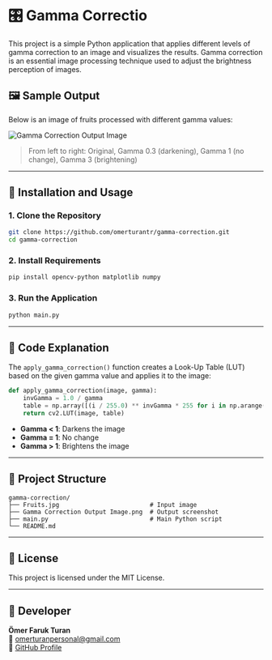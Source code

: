 # 🎛️ Gamma Correctio

This project is a simple Python application that applies different levels of gamma correction to an image and visualizes the results. Gamma correction is an essential image processing technique used to adjust the brightness perception of images.

## 🖼️ Sample Output

Below is an image of fruits processed with different gamma values:

![Gamma Correction Output Image](https://github.com/user-attachments/assets/e89ee6db-4602-4b88-a857-777ba0fb572a)

> From left to right: Original, Gamma 0.3 (darkening), Gamma 1 (no change), Gamma 3 (brightening)

---


## 🔧 Installation and Usage

### 1. Clone the Repository

```bash
git clone https://github.com/omerturantr/gamma-correction.git
cd gamma-correction
```

### 2. Install Requirements

```bash
pip install opencv-python matplotlib numpy
```

### 3. Run the Application

```bash
python main.py
```

---

## 🧠 Code Explanation

The `apply_gamma_correction()` function creates a Look-Up Table (LUT) based on the given gamma value and applies it to the image:

```python
def apply_gamma_correction(image, gamma):
    invGamma = 1.0 / gamma
    table = np.array([(i / 255.0) ** invGamma * 255 for i in np.arange(256)]).astype("uint8")
    return cv2.LUT(image, table)
 ```

- **Gamma < 1**: Darkens the image  
- **Gamma = 1**: No change  
- **Gamma > 1**: Brightens the image

---

## 📁 Project Structure

```
gamma-correction/
├── Fruits.jpg                         # Input image
├── Gamma Correction Output Image.png  # Output screenshot
├── main.py                            # Main Python script
└── README.md
```

---

## 📄 License

This project is licensed under the MIT License.

---

## 👤 Developer

**Ömer Faruk Turan**  
📧 [omerturanpersonal@gmail.com](mailto:omerturanpersonal@gmail.com)  
🔗 [GitHub Profile](https://github.com/omerturantr)
